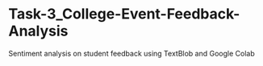 # Task-3_College-Event-Feedback-Analysis
Sentiment analysis on student feedback using TextBlob and Google Colab
